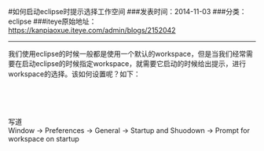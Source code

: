 #如何启动eclipse时提示选择工作空间
###发表时间：2014-11-03
###分类：eclipse
###iteye原始地址：<a href="https://kanpiaoxue.iteye.com/admin/blogs/2152042" target="_blank">https://kanpiaoxue.iteye.com/admin/blogs/2152042</a>

---

<div class="iteye-blog-content-contain" style="font-size: 14px;"> 
 <p>我们使用eclipse的时候一般都是使用一个默认的workspace，但是当我们经常需要在启动eclipse的时候指定<span style="line-height: 1.5;">workspace，就需要它启动的时候给出提示，进行</span><span style="line-height: 1.5;">workspace的选择。该如何设置呢？如下：</span></p> 
 <p>&nbsp;</p> 
 <p>&nbsp;</p> 
 <div class="quote_title">
  写道
 </div> 
 <div class="quote_div">
  Window -&gt; Preferences -&gt; General -&gt; Startup and Shuodown -&gt; Prompt for workspace on startup
 </div> 
 <p>&nbsp;</p> 
 <p>&nbsp;</p> 
 <p>&nbsp;</p> 
 <p>&nbsp;</p> 
</div>